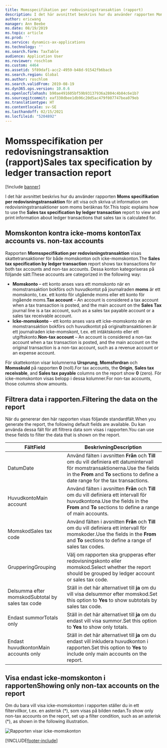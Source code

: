 ```yaml
---
title: Momsspecifikation per redovisningstransaktion (rapport)
description: I det här avsnittet beskrivs hur du använder rapporten Moms specifikation per redovisningstransaktion för att visa och skriva ut information om redovisningstransaktioner som moms beräknas för.
author: ericwang
manager: Ann Beebe
ms.date: 08/19/2019
ms.topic: article
ms.prod: ''
ms.service: dynamics-ax-applications
ms.technology: ''
ms.search.form: TaxTable
audience: Application User
ms.reviewer: roschlom
ms.custom: 4464
ms.assetid: 5f89daf1-acc2-4959-b48d-91542fb6bacb
ms.search.region: Global
ms.author: roschlom
ms.search.validFrom: 2019-08-19
ms.dyn365.ops.version: 10.0.6
ms.openlocfilehash: b90ae491605bf59b93137936a2804c4b84c6e1b7
ms.sourcegitcommit: eaf330dbee1db96c20d5ac479f007747bea079eb
ms.translationtype: HT
ms.contentlocale: sv-SE
ms.lasthandoff: 02/15/2021
ms.locfileid: "5204892"
---
```

# <a name="sales-tax-specification-by-ledger-transaction-report"></a><span data-ttu-id="cc1e0-103">Momsspecifikation per redovisningstransaktion (rapport)</span><span class="sxs-lookup"><span data-stu-id="cc1e0-103">Sales tax specification by ledger transaction report</span></span>
[!include [banner](../includes/banner.md)]

<span data-ttu-id="cc1e0-104">I det här avsnittet beskrivs hur du använder rapporten **Moms specifikation per redovisningstransaktion** för att visa och skriva ut information om redovisningstransaktioner som moms beräknas för.</span><span class="sxs-lookup"><span data-stu-id="cc1e0-104">This topic explains how to use the **Sales tax specification by ledger transaction** report to view and print information about ledger transactions that sales tax is calculated for.</span></span>

## <a name="tax-accounts-vs-non-tax-accounts"></a><span data-ttu-id="cc1e0-105">Momskonton kontra icke-moms konton</span><span class="sxs-lookup"><span data-stu-id="cc1e0-105">Tax accounts vs. non-tax accounts</span></span>

<span data-ttu-id="cc1e0-106">Rapporten **Momsspecifikation per redovisningstransaktion** visas skattetransaktioner för både momskonton och icke-momskonton.</span><span class="sxs-lookup"><span data-stu-id="cc1e0-106">The **Sales tax specification by ledger transaction** report shows tax transactions for both tax accounts and non-tax accounts.</span></span> <span data-ttu-id="cc1e0-107">Dessa konton kategoriseras på följande sätt:</span><span class="sxs-lookup"><span data-stu-id="cc1e0-107">These accounts are categorized in the following way:</span></span>

- <span data-ttu-id="cc1e0-108">**Momskonto** – ett konto anses vara ett momskonto när en momstransaktion bokförs och huvudkontot på journalraden **moms** är ett momskonto, t.ex. ett konto för utgående moms eller ett konto för ingående moms.</span><span class="sxs-lookup"><span data-stu-id="cc1e0-108">**Tax account** – An account is considered a tax account when a tax transaction is posted, and the main account on the **Sales Tax** journal line is a tax account, such as a sales tax payable account or a sales tax receivable account.</span></span>
- <span data-ttu-id="cc1e0-109">**Icke-momskonto** – ett konto anses vara ett icke-momskonto när en momstransaktion bokförs och huvudkontot på originaltransaktionen är ett journalraden icke-momskont, t.ex. ett intäktskonto eller ett utgiftskonto.</span><span class="sxs-lookup"><span data-stu-id="cc1e0-109">**Non-tax account** – An account is considered a non-tax account when a tax transaction is posted, and the main account on the original transaction is a non-tax account, such as a revenue account or an expense account.</span></span>

<span data-ttu-id="cc1e0-110">För skattekonton visar kolumnerna **Ursprung**, **Momsfordran** och **Momsskuld** på rapporten **0** (noll).</span><span class="sxs-lookup"><span data-stu-id="cc1e0-110">For tax accounts, the **Origin**, **Sales tax receivable**, and **Sales tax payable** columns on the report show **0** (zero).</span></span> <span data-ttu-id="cc1e0-111">För icke-momskonton visas belopp i dessa kolumner.</span><span class="sxs-lookup"><span data-stu-id="cc1e0-111">For non-tax accounts, those columns show amounts.</span></span>

## <a name="filtering-the-data-on-the-report"></a><span data-ttu-id="cc1e0-112">Filtrera data i rapporten.</span><span class="sxs-lookup"><span data-stu-id="cc1e0-112">Filtering the data on the report</span></span>

<span data-ttu-id="cc1e0-113">När du genererar den här rapporten visas följande standardfält.</span><span class="sxs-lookup"><span data-stu-id="cc1e0-113">When you generate the report, the following default fields are available.</span></span> <span data-ttu-id="cc1e0-114">Du kan använda dessa fält för att filtrera data som visas i rapporten.</span><span class="sxs-lookup"><span data-stu-id="cc1e0-114">You can use these fields to filter the data that is shown on the report.</span></span>

| <span data-ttu-id="cc1e0-115">Fält</span><span class="sxs-lookup"><span data-stu-id="cc1e0-115">Field</span></span>                      | <span data-ttu-id="cc1e0-116">Beskrivning</span><span class="sxs-lookup"><span data-stu-id="cc1e0-116">Description</span></span> |
|----------------------------|-------------|
| <span data-ttu-id="cc1e0-117">Datum</span><span class="sxs-lookup"><span data-stu-id="cc1e0-117">Date</span></span>                       | <span data-ttu-id="cc1e0-118">Använd fälten i avsnitten **Från** och **Till** om du vill definiera ett datumintervall för momstransaktionerna.</span><span class="sxs-lookup"><span data-stu-id="cc1e0-118">Use the fields in the **From** and **To** sections to define a date range for the tax transactions.</span></span> |
| <span data-ttu-id="cc1e0-119">Huvudkonto</span><span class="sxs-lookup"><span data-stu-id="cc1e0-119">Main account</span></span>               | <span data-ttu-id="cc1e0-120">Använd fälten i avsnitten **Från** och **Till** om du vill definiera ett intervall för huvudkontona.</span><span class="sxs-lookup"><span data-stu-id="cc1e0-120">Use the fields in the **From** and **To** sections to define a range of main accounts.</span></span> |
| <span data-ttu-id="cc1e0-121">Momskod</span><span class="sxs-lookup"><span data-stu-id="cc1e0-121">Sales tax code</span></span>             | <span data-ttu-id="cc1e0-122">Använd fälten i avsnitten **Från** och **Till** om du vill definiera ett intervall för momskoder.</span><span class="sxs-lookup"><span data-stu-id="cc1e0-122">Use the fields in the **From** and **To** sections to define a range of sales tax codes.</span></span> |
| <span data-ttu-id="cc1e0-123">Gruppering</span><span class="sxs-lookup"><span data-stu-id="cc1e0-123">Grouping</span></span>                   | <span data-ttu-id="cc1e0-124">Välj om rapporten ska grupperas efter redovisningskonto eller momskod.</span><span class="sxs-lookup"><span data-stu-id="cc1e0-124">Select whether the report should be grouped by ledger account or sales tax code.</span></span> |
| <span data-ttu-id="cc1e0-125">Delsumma efter momskod</span><span class="sxs-lookup"><span data-stu-id="cc1e0-125">Subtotal by sales tax code</span></span> | <span data-ttu-id="cc1e0-126">Ställ in det här alternativet till **ja** om du vill visa delsummor efter momskod.</span><span class="sxs-lookup"><span data-stu-id="cc1e0-126">Set this option to **Yes** to show subtotals by sales tax code.</span></span> |
| <span data-ttu-id="cc1e0-127">Endast summor</span><span class="sxs-lookup"><span data-stu-id="cc1e0-127">Totals only</span></span>                | <span data-ttu-id="cc1e0-128">Ställ in det här alternativet till **ja** om du endast vill visa summor.</span><span class="sxs-lookup"><span data-stu-id="cc1e0-128">Set this option to **Yes** to show only totals.</span></span> |
| <span data-ttu-id="cc1e0-129">Endast huvudkonton</span><span class="sxs-lookup"><span data-stu-id="cc1e0-129">Main accounts only</span></span>         | <span data-ttu-id="cc1e0-130">Ställ in det här alternativet till **ja** om du endast vill inkludera huvudkonton i rapporten.</span><span class="sxs-lookup"><span data-stu-id="cc1e0-130">Set this option to **Yes** to include only main accounts on the report.</span></span> |

## <a name="showing-only-non-tax-accounts-on-the-report"></a><span data-ttu-id="cc1e0-131">Visa endast icke-momskonton i rapporten</span><span class="sxs-lookup"><span data-stu-id="cc1e0-131">Showing only non-tax accounts on the report</span></span>

<span data-ttu-id="cc1e0-132">Om du bara vill visa icke-momskonton i rapporten ställer du in ett filtervillkor, t.ex. en asterisk (\*), som visas på bilden nedan.</span><span class="sxs-lookup"><span data-stu-id="cc1e0-132">To show only non-tax accounts on the report, set up a filter condition, such as an asterisk (\*), as shown in the following illustration.</span></span>

![Rapporten visar icke-momskonton](media/taxspecperledgertrans.png)


[!INCLUDE[footer-include](../../includes/footer-banner.md)]